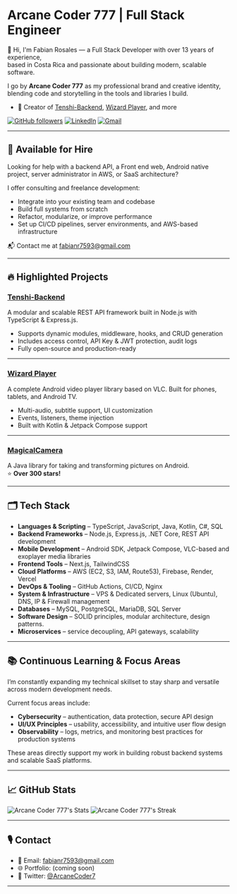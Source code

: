 # Arcane Coder 777 | Full Stack Engineer

👋 Hi, I'm Fabian Rosales — a Full Stack Developer with over 13 years of experience,  
based in Costa Rica and passionate about building modern, scalable software.

I go by **Arcane Coder 777** as my professional brand and creative identity,  
blending code and storytelling in the tools and libraries I build.

- 🚀 Creator of [Tenshi-Backend](https://github.com/fabian7593/Tenshi-Backend), [Wizard Player](https://github.com/fabian7593/Wizard-Player), and more

[![GitHub followers](https://img.shields.io/github/followers/fabian7593?style=social)](https://github.com/fabian7593)
[![LinkedIn](https://img.shields.io/badge/LinkedIn-Fabian%20Rosales-blue?logo=linkedin)](https://www.linkedin.com/in/frosales-softdev/)
[![Gmail](https://img.shields.io/badge/Email-fabianr7593@gmail.com-red?logo=gmail)](mailto:fabianr7593@gmail.com)

---

## 🚧 Available for Hire

Looking for help with a backend API, a Front end web, Android native project, server administrator in AWS, or SaaS architecture?

I offer consulting and freelance development:
- Integrate into your existing team and codebase
- Build full systems from scratch
- Refactor, modularize, or improve performance
- Set up CI/CD pipelines, server environments, and AWS-based infrastructure

📬 Contact me at [fabianr7593@gmail.com](mailto:fabianr7593@gmail.com)

---

## 🔥 Highlighted Projects

### [Tenshi-Backend](https://github.com/fabian7593/Tenshi-Backend)
A modular and scalable REST API framework built in Node.js with TypeScript & Express.js.

-  Supports dynamic modules, middleware, hooks, and CRUD generation
-  Includes access control, API Key & JWT protection, audit logs
-  Fully open-source and production-ready

---

### [Wizard Player](https://github.com/fabian7593/Wizard-Player)
A complete Android video player library based on VLC. Built for phones, tablets, and Android TV.

-  Multi-audio, subtitle support, UI customization
-  Events, listeners, theme injection
-  Built with Kotlin & Jetpack Compose support

---

### [MagicalCamera](https://github.com/fabian7593/MagicalCamera)
A Java library for taking and transforming pictures on Android.  
⭐ **Over 300 stars!**

---

## 🗂 Tech Stack

-  **Languages & Scripting** – TypeScript, JavaScript, Java, Kotlin, C#, SQL
-  **Backend Frameworks** – Node.js, Express.js, .NET Core, REST API development
-  **Mobile Development** – Android SDK, Jetpack Compose, VLC-based and exoplayer media libraries
-  **Frontend Tools** – Next.js, TailwindCSS
-  **Cloud Platforms** – AWS (EC2, S3, IAM, Route53), Firebase, Render, Vercel
-  **DevOps & Tooling** – GitHub Actions, CI/CD, Nginx
-  **System & Infrastructure** – VPS & Dedicated servers, Linux (Ubuntu), DNS, IP & Firewall management
-  **Databases** – MySQL, PostgreSQL, MariaDB, SQL Server
-  **Software Design** – SOLID principles, modular architecture, design patterns.
-  **Microservices** – service decoupling, API gateways, scalability

---

## 📚 Continuous Learning & Focus Areas

I’m constantly expanding my technical skillset to stay sharp and versatile across modern development needs.

Current focus areas include:

-  **Cybersecurity** – authentication, data protection, secure API design
-  **UI/UX Principles** – usability, accessibility, and intuitive user flow design
-  **Observability** – logs, metrics, and monitoring best practices for production systems

These areas directly support my work in building robust backend systems and scalable SaaS platforms.

---

## 📈 GitHub Stats

![Arcane Coder 777's Stats](https://github-readme-stats.vercel.app/api?username=fabian7593&theme=tokyonight&show_icons=true&hide_border=false&count_private=true)
![Arcane Coder 777's Streak](https://github-readme-streak-stats.herokuapp.com/?user=fabian7593&theme=tokyonight&hide_border=false)

---

## 🎙 Contact

- 📧 Email: [fabianr7593@gmail.com](mailto:fabianr7593@gmail.com)  
- 🌐 Portfolio: (coming soon)  
- 🧵 Twitter: [@ArcaneCoder7](https://x.com/ArcaneCoder7) 

---

